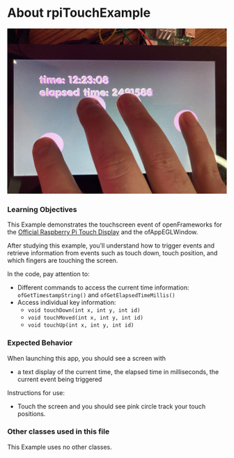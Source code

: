 # About rpiTouchExample

![Screenshot of rpiTouchExample](rpiTouchExample.jpg)


### Learning Objectives

This Example demonstrates the touchscreen event of openFrameworks for the [Official Raspberry Pi Touch Display](https://www.raspberrypi.org/documentation/hardware/display/) and the ofAppEGLWindow.

After studying this example, you'll understand how to trigger events and retrieve information from events such as touch down, touch position, and which fingers are touching the screen.

In the code, pay attention to:

* Different commands to access the current time information: ```ofGetTimestampString()``` and ```ofGetElapsedTimeMillis()```
* Access individual key information: 
    * ```void touchDown(int x, int y, int id)```
    *	```void touchMoved(int x, int y, int id)```
    *	```void touchUp(int x, int y, int id)```

### Expected Behavior


When launching this app, you should see a screen with

* a text display of the current time, the elapsed time in milliseconds, the current event being triggered


Instructions for use:

* Touch the screen and you should see pink circle track your touch positions.  


### Other classes used in this file

This Example uses no other classes.
